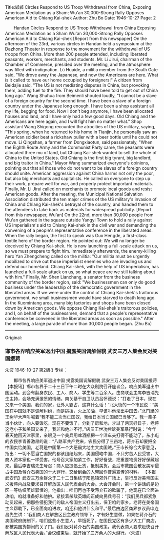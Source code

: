 Title:邯郸 Circles Respond to US Troop Withdrawal from China, Exposing American Mediation as a Sham; Wu'an 30,000-Strong Rally Opposes American Aid to Chiang Kai-shek
Author: Zhu Bo
Date: 1946-10-27
Page: 2

　　Handan Circles Respond to US Troop Withdrawal from China
    Exposing American Mediation as a Sham
    Wu'an 30,000-Strong Rally Opposes American Aid to Chiang Kai-shek
    [Report from this newspaper] On the afternoon of the 23rd, various circles in Handan held a symposium at the Dazhong Theater in response to the movement for the withdrawal of US troops from China. More than 200 people attended, including liberated peasants, workers, merchants, and students. Mr. Li Jirui, chairman of the Chamber of Commerce, presided over the meeting, and the atmosphere was filled with indignation. Lü Huaide, a militia member from the South Gate said, "We drove away the Japanese, and now the Americans are here. What is it called to have our home occupied by foreigners!" A citizen from Beidajie said, "The US is not mediating disputes in China, but provoking them, adding fuel to the fire. They should have been told to get out of China long ago." Wang Shuhua from Beimenli shouted loudly, "I cannot be a slave of a foreign country for the second time. I have been a slave of a foreign country under the Japanese long enough. I have been a shop assistant all my life, begging for food. Now I don't beg anymore, I have been allocated houses and land, and I have only had a few good days. Old Chiang and the Americans are here again, and I will fight him no matter what." Shop assistant Wang Shigong recounted the atrocities of the US military, saying, "This spring, when he returned to his home in Tianjin, he personally saw an American soldier beat a rickshaw puller with a beer bottle until he could not move. Li Qingshan, a farmer from Dongxiaotun, said passionately, "When the Eighth Route Army and the Communist Party came, the peasants were allocated three mu of land, but Chiang Kai-shek wanted to sell the whole of China to the United States. Old Chiang is the first big tyrant, big landlord, and big traitor in China." Mayor Wang summarized everyone's opinions, pointing out that all those who do not want to be slaves of a foreign country should unite. American aggression against China harms not only the poor, but also big merchants and capitalists. He called on everyone to step up their work, prepare well for war, and properly protect important materials. Finally, Mr. Li Jirui called on merchants to promote local goods and resist American goods. After the meeting, the Municipal National Salvation Association distributed the ten major crimes of the US military's invasion of China and Chiang Kai-shek's betrayal of the country, and handed them to the attendees to take back as materials for widespread publicity.
    [Report from this newspaper, Wu'an] On the 22nd, more than 30,000 people from Wu'an gathered in the square outside Yangyi Town to hold a rally against US imperialism's aid to Chiang Kai-shek in the civil war and demanding the convening of a people's representative conference in the liberated areas. When the rally began, the first to speak was Guo Hengde, a first-class textile hero of the border region. He pointed out: We will no longer be deceived by Chiang Kai-shek. He is now launching a full-scale attack on us, so we must prepare to fight him. Immediately afterwards, the enemy-killing hero Yan Zhengcheng called on the militia: "Our militia must be urgently mobilized to drive out those imperialist enemies who are invading us and defend our homeland. Chiang Kai-shek, with the help of US imperialism, has launched a full-scale attack on us, so what peace are we still talking about with him." Finally, Mr. Shen Lianchang, a senator from the business community of the border region, said: "We businessmen can only do good business under the leadership of the democratic government in the liberated areas. If we were under the control of Chiang Kai-shek's traitorous government, we small businessmen would have starved to death long ago. In the Kuomintang area, many big factories and shops have been closed down by American goods. We oppose Chiang Kai-shek's traitorous policies, and I, on behalf of the businessmen, demand that a people's representative conference be convened in the liberated areas as soon as possible." After the meeting, a large parade of more than 30,000 people began. (Zhu Bo)



<hr /> 

Original: 


### 邯市各界响应美军退出中国  揭露美国调解假貌  武安三万人集会反对美国援蒋
朱波
1946-10-27
第2版()
专栏：

　　邯市各界响应美军退出中国
    揭露美国调解假貌
    武安三万人集会反对美国援蒋
    【本报讯】邯市各界于二十三日下午二时在大众剧院召开座谈会，响应美军退出中国运动。到会有翻身农民、工人、商人、学生等二百余人。由商联会主席李吉瑞先生主持，会场充满激愤的情绪。南关基干自卫队员吕怀德说：“打走了日本，现在又来一个美国，我们的家，让外人霸占，这算什么话！”北大街的一个市民说：“美国在中国就不是调解纠纷，而是挑拨，火上加油，早该叫他滚出中国去。”北门里的王树华大声叫喊着“我不能二次当亡国奴，我给日本当亡国奴已当够了。我一辈子当小伙计，向人要饭吃，现在不要饭了，分到了房和地，才过了两天好日子，老蒋这老小子和美国又来了，我非和他斗不行。”店员王世功控诉美军暴行时说：“今年春天他回天津家里，亲眼见一个美兵用啤酒瓶把一个洋车夫打得不能动了。东小屯的农民李青善激昂的说：“八路军共产党来，农民分得了三亩地，蒋介石却要把全中国卖给美国，老蒋是中国第一个大恶霸大地主大卖国贼。”王市长综合大家意见，指出：一切不愿当亡国奴的都该团结起来，美国侵略中国，不只穷苦人民受害，大商人资本家也一样受害。他号召大家加紧工作，好好备战，把重要物资好好保藏起来。最后李吉瑞先生号召：商人应提倡土货，抵制美货。会后市救国会散发美军侵占中国及蒋介石卖国的十大罪行，交给到会的人带回作普遍宣传的材料。
    【本报武安讯】武安三万余群众于二十二日集结于阳邑镇郊外广场上，举行反对美帝国主义援蒋内战及要求召开解放区人民代表会的大会。大会开会时，第一个讲话的是边区一等纺织英雄郭恒的，他指出：咱们再也不受蒋介石的欺骗了，他现在已全面进攻咱，咱就准备好和他拚。紧接着杀敌英雄阎正成向民兵号召：“我们民兵都紧急动员起来，把那些侵犯我们的敌人帝国主义打出去，保卫咱的家乡。老蒋在美帝国主义帮助下，已全面向咱进攻，咱还和他讲什么和平。”最后由边区商界参议员申连昌先生讲：“我们商人在解放区民主政府领导下，才有好生意做，如果在蒋介石的卖国政府统制下，咱们这些小生意人，早饿死了。在国民党区有多少大工厂商店，都被美国货物闹的关了门。我们反对蒋介石的卖国政策，我代表商人要求赶快召开解放区人民代表大会。”会议结束后，就开始了三万余人的大游行。（朱波）
